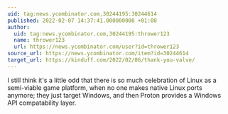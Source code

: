 ```yaml
---
uid: tag:news.ycombinator.com,30244195:30244614
published: 2022-02-07 14:37:41.000000000 +01:00
author:
  uid: tag:news.ycombinator.com,30244195:thrower123
  name: thrower123
  url: https://news.ycombinator.com/user?id=thrower123
source_url: https://news.ycombinator.com/item?id=30244614
target_url: https://kinduff.com/2022/02/06/thank-you-valve/
---
```


I still think it's a little odd that there is so much celebration of Linux as a semi-viable game platform, when no one makes native Linux ports anymore; they just target Windows, and then Proton provides a Windows API compatability layer.